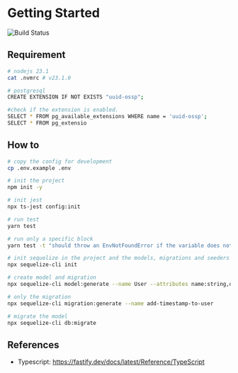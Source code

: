 # Getting Started

![Build Status](https://github.com/blocktrailxyz/trailer/actions/workflows/build.yml/badge.svg)

## Requirement

```sh
# nodejs 23.1
cat .nvmrc # v23.1.0

# postgresql
CREATE EXTENSION IF NOT EXISTS "uuid-ossp";

#check if the extension is enabled.
SELECT * FROM pg_available_extensions WHERE name = 'uuid-ossp';
SELECT * FROM pg_extensio
```

## How to

```sh
# copy the config for development
cp .env.example .env

# init the project
npm init -y

# init jest
npx ts-jest config:init

# run test
yarn test

# run only a specific block
yarn test -t "should throw an EnvNotFoundError if the variable does not exist and no default value is provided"

# init sequelize in the project and the models, migrations and seeders will be created
npx sequelize-cli init

# create model and migration
npx sequelize-cli model:generate --name User --attributes name:string,displayName:string,emojicon:string

# only the migration
npx sequelize-cli migration:generate --name add-timestamp-to-user

# migrate the model
npx sequelize-cli db:migrate

```

## References

- Typescript: <https://fastify.dev/docs/latest/Reference/TypeScript>
